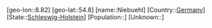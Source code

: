 ﻿---
location: [54.8,8.82]
type: City
tags:
- geo/City


SpocWebEntityId: 32895
isDeleted: false
confidential: public

---
[geo-lon::8.82]
[geo-lat::54.8]
[name::Niebuehl]
[Country::[Germany](geo/Continent/Europe/Germany.md)]
[State::[Schleswig-Holstein](geo/Continent/Europe/Germany/Schleswig-Holstein.md)]
[Population::]
[Unknown::]

